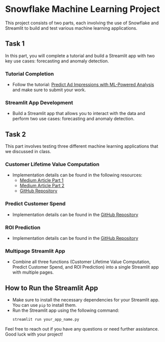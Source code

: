# Snowflake Machine Learning Project

This project consists of two parts, each involving the use of Snowflake and Streamlit to build and test various machine learning applications.

## Task 1

In this part, you will complete a tutorial and build a Streamlit app with two key use cases: forecasting and anomaly detection.

### Tutorial Completion
- Follow the tutorial: [Predict Ad Impressions with ML-Powered Analysis](https://quickstarts.snowflake.com/guide/predict_ad_impressions_with_ml_powered_analysis/index.html) and make sure to submit your work.

### Streamlit App Development
- Build a Streamlit app that allows you to interact with the data and perform two use cases: forecasting and anomaly detection.

## Task 2

This part involves testing three different machine learning applications that we discussed in class.

### Customer Lifetime Value Computation
- Implementation details can be found in the following resources:
  - [Medium Article Part 1](https://medium.com/snowflake/ml-on-snowflake-at-scale-with-snowpark-python-and-xgboost-c329c30c2feb)
  - [Medium Article Part 2](https://medium.com/snowflake/ml-on-snowflake-at-scale-with-snowpark-python-and-snowpark-ml-part-2-6491d72a9903)
  - [GitHub Repository](https://github.com/Snowflake-Labs/snowpark-python-demos/tree/main/tpcds-customer-lifetime-value)

### Predict Customer Spend
- Implementation details can be found in the [GitHub Repository](https://github.com/Snowflake-Labs/snowpark-python-demos/tree/main/Predict%20Customer%20Spend)

### ROI Prediction
- Implementation details can be found in the [GitHub Repository](https://github.com/Snowflake-Labs/snowpark-python-demos/tree/main/Advertising-Spend-ROI-Prediction)

### Multipage Streamlit App
- Combine all three functions (Customer Lifetime Value Computation, Predict Customer Spend, and ROI Prediction) into a single Streamlit app with multiple pages.

## How to Run the Streamlit App
- Make sure to install the necessary dependencies for your Streamlit app. You can use `pip` to install them.
- Run the Streamlit app using the following command:
  ```bash
  streamlit run your_app_name.py
  ```

Feel free to reach out if you have any questions or need further assistance. Good luck with your project!
